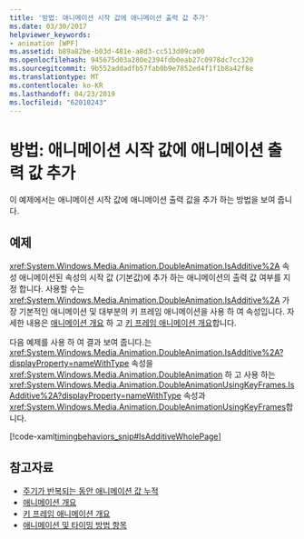 ```yaml
---
title: '방법: 애니메이션 시작 값에 애니메이션 출력 값 추가'
ms.date: 03/30/2017
helpviewer_keywords:
- animation [WPF]
ms.assetid: b89a82be-b03d-481e-a8d3-cc513d09ca00
ms.openlocfilehash: 945675d03a280e2394fdb0eab27c0978dc7cc320
ms.sourcegitcommit: 9b552addadfb57fab0b9e7852ed4f1f1b8a42f8e
ms.translationtype: MT
ms.contentlocale: ko-KR
ms.lasthandoff: 04/23/2019
ms.locfileid: "62010243"
---
```

# <a name="how-to-add-an-animation-output-value-to-an-animation-starting-value"></a>방법: 애니메이션 시작 값에 애니메이션 출력 값 추가
이 예제에서는 애니메이션 시작 값에 애니메이션 출력 값을 추가 하는 방법을 보여 줍니다.  
  
## <a name="example"></a>예제  
 <xref:System.Windows.Media.Animation.DoubleAnimation.IsAdditive%2A> 속성 애니메이션된 속성의 시작 값 (기본값)에 추가 하는 애니메이션의 출력 값 여부를 지정 합니다. 사용할 수는 <xref:System.Windows.Media.Animation.DoubleAnimation.IsAdditive%2A> 가장 기본적인 애니메이션 및 대부분의 키 프레임 애니메이션을 사용 하 여 속성입니다. 자세한 내용은 [애니메이션 개요](animation-overview.md) 하 고 [키 프레임 애니메이션 개요](key-frame-animations-overview.md)합니다.  
  
 다음 예제를 사용 하 여 결과 보여 줍니다.는 <xref:System.Windows.Media.Animation.DoubleAnimation.IsAdditive%2A?displayProperty=nameWithType> 속성을 <xref:System.Windows.Media.Animation.DoubleAnimation> 하 고 사용 하는 <xref:System.Windows.Media.Animation.DoubleAnimationUsingKeyFrames.IsAdditive%2A?displayProperty=nameWithType> 속성과 <xref:System.Windows.Media.Animation.DoubleAnimationUsingKeyFrames>합니다.  
  
 [!code-xaml[timingbehaviors_snip#IsAdditiveWholePage](~/samples/snippets/csharp/VS_Snippets_Wpf/timingbehaviors_snip/CSharp/IsAdditiveExample.xaml#isadditivewholepage)]  
  
## <a name="see-also"></a>참고자료

- [주기가 반복되는 동안 애니메이션 값 누적](how-to-accumulate-animation-values-during-repeat-cycles.md)
- [애니메이션 개요](animation-overview.md)
- [키 프레임 애니메이션 개요](key-frame-animations-overview.md)
- [애니메이션 및 타이밍 방법 항목](animation-and-timing-how-to-topics.md)
